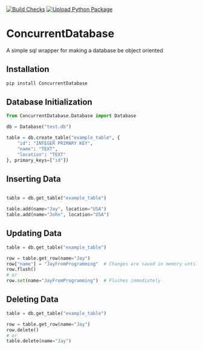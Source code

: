 [![Build Checks](https://github.com/JayFromProgramming/ConcurrentDatabase/actions/workflows/python-package.yml/badge.svg)](https://github.com/JayFromProgramming/ConcurrentDatabase/actions/workflows/python-package.yml)
[![Upload Python Package](https://github.com/JayFromProgramming/ConcurrentDatabase/actions/workflows/python-publish.yml/badge.svg)](https://github.com/JayFromProgramming/ConcurrentDatabase/actions/workflows/python-publish.yml)

# ConcurrentDatabase
A simple sql wrapper for making a database be object oriented

## Installation
```bash
pip install ConcurrentDatabase
```

## Database Initialization
```python
from ConcurrentDatabase.Database import Database

db = Database("test.db")

table = db.create_table("example_table", {
    "id": "INTEGER PRIMARY KEY",
    "name": "TEXT",
    "location": "TEXT"
}, primary_keys=["id"])

```

## Inserting Data
```python

table = db.get_table("example_table") 

table.add(name="Jay", location="USA")
table.add(name="John", location="USA")
```

## Updating Data
```python
table = db.get_table("example_table")

row = table.get_row(name="Jay")
row["name"] = "JayFromProgramming"  # Changes are saved in memory until you call row.flush()
row.flush()
# or
row.set(name="JayFromProgramming")  # Flushes immediately
```

## Deleting Data
```python
table = db.get_table("example_table")

row = table.get_row(name="Jay")
row.delete()
# or
table.delete(name="Jay")
```